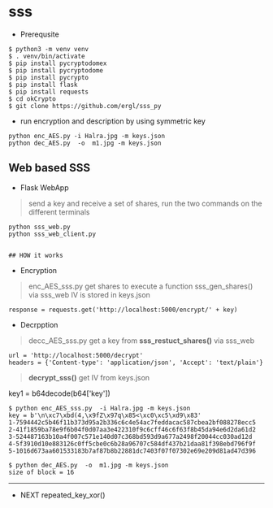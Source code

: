 # sss


* Prerequsite 
```
$ python3 -m venv venv
$ . venv/bin/activate
$ pip install pycryptodomex
$ pip install pycryptodome
$ pip install pycrypto
$ pip install flask
$ pip install requests
$ cd okCrypto
$ git clone https://github.com/ergl/sss_py
```


* run encryption and description by  using symmetric key 
```
python enc_AES.py -i Halra.jpg -m keys.json
python dec_AES.py  -o  m1.jpg -m keys.json
```

## Web based SSS
* Flask WebApp
> send a key and receive a set of shares, run the two commands on the different terminals
```
python sss_web.py
python sss_web_client.py


## HOW it works
```
* Encryption 
> enc_AES_sss.py get shares to execute a function sss_gen_shares()  via sss_web
> IV is stored in  keys.json 

```
response = requests.get('http://localhost:5000/encrypt/' + key)
```

* Decrpption 

 > decc_AES_sss.py  get a key from **sss_restuct_shares()**  via sss_web 

```
url = 'http://localhost:5000/decrypt'
headers = {'Content-type': 'application/json', 'Accept': 'text/plain'}
```
> **decrypt_sss()** get IV from keys.json

key1 = b64decode(b64['key'])

```
$ python enc_AES_sss.py  -i Halra.jpg -m keys.json
key = b'\n\xc7\xbd(4,\x9fZ\x97q\x85<\xc0\xc5\xd9\x83'
1-7594442c5b46f11b373d95a2b336c6c4e54ac7feddacac587cbea2bf088278ecc5
2-41f1859ba78e9f6b04f0d07aa3e422310f9c6cff46c6f63f8b45da94e6d2da61d2
3-524487163b10a4f007c571e140d07c368bd593d9a677a2498f20044cc030ad12d
4-5f3910d10e883126c0ff5cbe0c6b28a96707c584df437b21daa81f398ebd796f9f
5-1016d673aa601533183b7af87b8b22881dc7403f07f07302e69e209d81ad47d396

$ python dec_AES.py  -o  m1.jpg -m keys.json
size of block = 16

```



---
* NEXT 
repeated_key_xor() 

